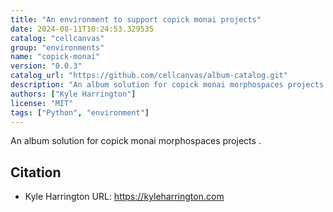 ```yaml
---
title: "An environment to support copick monai projects"
date: 2024-08-11T10:24:53.329535
catalog: "cellcanvas"
group: "environments"
name: "copick-monai"
version: "0.0.3"
catalog_url: "https://github.com/cellcanvas/album-catalog.git"
description: "An album solution for copick monai morphospaces projects ."
authors: ["Kyle Harrington"]
license: "MIT"
tags: ["Python", "environment"]
---
```


An album solution for copick monai morphospaces projects .

## Citation

- Kyle Harrington
  URL: https://kyleharrington.com

